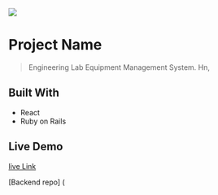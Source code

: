 ![](https://img.shields.io/badge/Microverse-blueviolet)

# Project Name

> Engineering Lab Equipment Management System.
Hn, 

## Built With

- React
- Ruby on Rails

## Live Demo

[live Link](https://tryagain-view-admin-dashboard.vercel.app)


[Backend repo] (